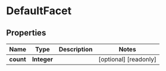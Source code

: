 

# DefaultFacet

## Properties

Name | Type | Description | Notes
------------ | ------------- | ------------- | -------------
**count** | **Integer** |  |  [optional] [readonly]



